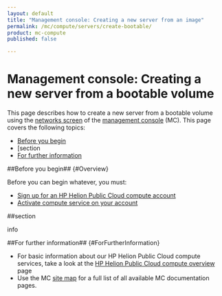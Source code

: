 ```yaml
---
layout: default
title: "Management console: Creating a new server from an image"
permalink: /mc/compute/servers/create-bootable/
product: mc-compute
published: false

---
```

<!--PUBLISHED-->
# Management console: Creating a new server from a bootable volume

This page describes how to create a new server from a bootable volume using the [networks screen](/mc/compute/networks/) of the [management console](/mc/) (MC).  This page covers the following topics:

* [Before you begin](#Overview)
* [section
* [For further information](#ForFurtherInformation)

##Before you begin## {#Overview}

Before you can begin whatever, you must:

* [Sign up for an HP Helion Public Cloud compute account](https://horizon.hpcloud.com/register)
* [Activate compute service on your account](https://horizon.hpcloud.com/landing/)

##section

info


##For further information## {#ForFurtherInformation}

* For basic information about our HP Helion Public Cloud compute services, take a look at the [HP Helion Public Cloud compute overview](/compute/) page
* Use the MC [site map](/mc/sitemap) for a full list of all available MC documentation pages.
